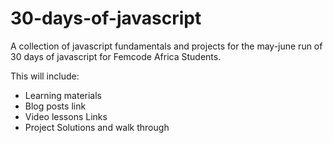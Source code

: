 # 30-days-of-javascript
A collection of javascript fundamentals and projects for the may-june run of 30 days of javascript for Femcode Africa Students.


This will include:
- Learning materials
- Blog posts link
-  Video lessons Links
-  Project Solutions and walk through
